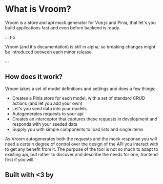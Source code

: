 <script setup>
import { VPTeamMembers } from 'vitepress/theme'

const members = [
  {
    avatar: 'https://www.github.com/frederikbache.png',
    name: 'Frederik Bache',
    title: 'Freelance Frontend Engineer',
    links: [
      { icon: 'github', link: 'https://github.com/frederikbache' },
    ]
  },
]
</script>

# What is Vroom?

Vroom is a store and api mock generator for Vue.js and Pinia, that let's you
build applications fast and even before backend is ready.

::: tip

Vroom (and it's documentation) is still in alpha, so breaking changes might be
introduced between each minor release.

:::

## How does it work?

Vroom takes a set of model definitions and settings and does a few things:

- Creates a Pinia store for each model, with a set of standard CRUD actions (and
  let you add your own)
- Let's you seed data into your models
- Autogenerates requests to your api
- Creates an interceptor that captures these requests in development and
  responds with your seeded data
- Supply you with simple components to load lists and single items

As Vroom autogenerates both the requests and the mock response you will need a
certain degree of control over the design of the API you interact with to get
any benefit from it. The purpose of the tool is not so much to adapt to existing
api, but rather to discover and describe the needs for one, frontend first if
you will.

## Built with <3 by

<VPTeamMembers size="small" :members="members" />
